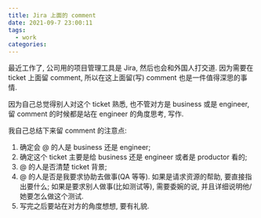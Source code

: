 ```yaml
---
title: Jira 上面的 comment
date: 2021-09-7 23:00:11
tags: 
  - work
categories: 
---
```


最近工作了, 公司用的项目管理工具是 Jira, 然后也会和外国人打交道. 因为需要在 ticket 上面留 comment, 所以在这上面留(写) comment 也是一件值得深思的事情.

因为自己总觉得别人对这个 ticket 熟悉, 也不管对方是 business 或是 engineer, 留 comment 的时候都是站在 engineer 的角度思考, 写作.

我自己总结下来留 comment 的注意点:

1. 确定会 @ 的人是 business 还是 engineer;
2. 确定这个 ticket 主要是给 business 还是 engineer 或者是 productor 看的;
3. @ 的人是否清楚 ticket 背景;
4. @ 的人是否是我要求协助去做事(QA 等等). 如果是请求资源的帮助, 要直接指出要什么;
    如果是要求别人做事(比如测试等), 需要委婉的说, 并且详细说明他/她要怎么做这个测试.
5. 写完之后要站在对方的角度想想, 要有礼貌.

